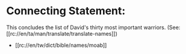 # Connecting Statement:

This concludes the list of David's thirty most important warriors. (See: [[rc://en/ta/man/translate/translate-names]])
* [[rc://en/tw/dict/bible/names/moab]]

